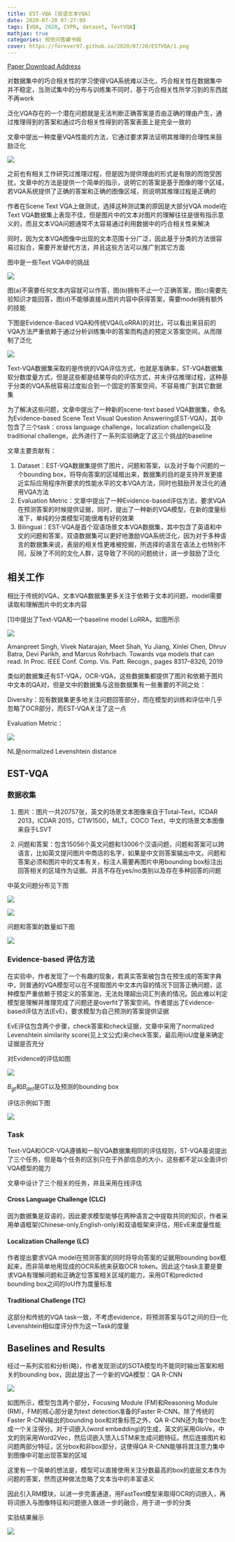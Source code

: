 ```yaml
---
title: EST-VQA [双语文本VQA]
date: 2020-07-20 07:27:09
tags: [VQA, 2020, CVPR, dataset, TextVQA]
mathjax: true
categories: 视觉问答藏书阁
cover: https://forever97.github.io/2020/07/20/ESTVQA/1.png
---
```

[Paper Download Address](https://openaccess.thecvf.com/content_CVPR_2020/papers/Wang_On_the_General_Value_of_Evidence_and_Bilingual_Scene-Text_Visual_CVPR_2020_paper.pdf)

对数据集中的巧合相关性的学习使得VQA系统难以泛化，巧合相关性在数据集中并不稳定，当测试集中的分布与训练集不同时，基于巧合相关性所学习到的东西就不再work

泛化VQA存在的一个潜在问题就是无法判断正确答案是否由正确的理由产生，通过推理得到的答案和通过巧合相关性得到的答案表面上是完全一致的

文章中提出一种度量VQA性能的方法，它通过要求算法证明其推理的合理性来鼓励泛化

![](1.png)

之前也有相关工作研究过推理过程，但是因为提供理由的形式是有限的而饱受困扰，文章中的方法是提供一个简单的指示，说明它的答案是基于图像的哪个区域，若VQA系统提供了正确的答案和正确的图像区域，则说明其推理过程是正确的

作者在Scene Text VQA上做测试，选择这种测试集的原因是大部分VQA model在Text VQA数据集上表现不佳，但是图片中的文本对图片的理解往往是很有指示意义的，而且文本VQA问题通常不太容易通过利用数据中的巧合相关性来解决

同时，因为文本VQA图像中出现的文本范围十分广泛，因此基于分类的方法很容易过拟合，需要开发替代方法，并且这些方法可以推广到其它方面

图中是一些Text VQA中的挑战

![](2.png)

图(a)不需要任何文本内容就可以作答，图(b)拥有不止一个正确答案，图(c)需要先验知识才能回答，图(d)不能够直接从图片内容中获得答案，需要model拥有额外的技能

下图是Evidence-Baced VQA和传统VQA(LoRRA)的对比，可以看出来目前的VQA方法严重依赖于通过分析训练集中的答案而构造的预定义答案空间，从而限制了泛化

![](3.png)

Text-VQA数据集采取的是传统的VQA评估方式，也就是准确率，ST-VQA数据集软分数度量方式，但是这些都是结果导向的评估方式，并未评估推理过程，这种基于分类的VQA系统容易过度拟合到一个固定的答案空间，不容易推广到其它数据集

为了解决这些问题，文章中提出了一种新的scene-text based VQA数据集，命名为Evidence-based Scene Text Visual Question Answering(EST-VQA)，其中包含了三个task：cross language challenge，localization challenge以及traditional challenge，此外进行了一系列实验确定了这三个挑战的baseline

文章主要贡献有：

1. Dataset：EST-VQA数据集提供了图片，问题和答案，以及对于每个问题的一个bounding box，将导向答案的区域框出来，数据集的目的是支持开发更接近实际应用程序所要求的性能水平的文本VQA方法，同时也鼓励开发泛化的通用VQA方法
2. Evaluation Metric：文章中提出了一种Evidence-based评估方法，要求VQA在预测答案的时候提供证据，同时，提出了一种新的VQA模型，在新的度量标准下，单纯的分类模型可能很难有好的效果
3. Bilingual：EST-VQA是首个双语场景文本VQA数据集，其中包含了英语和中文的问题和答案，双语数据集可以更好地激励VQA系统泛化，因为对于多种语言的数据集来说，表层的相关性更难被挖掘，所选择的语言在语法上也特别不同，反映了不同的文化人群，这导致了不同的问题统计，进一步鼓励了泛化

## 相关工作

相比于传统的VQA，文本VQA数据集更多关注于依赖于文本的问题，model需要读取和理解图片中的文本内容

[1]中提出了Text-VQA和一个baseline model LoRRA，如图所示

![](4.png)

Amanpreet Singh, Vivek Natarajan, Meet Shah, Yu Jiang, Xinlei Chen, Dhruv Batra, Devi Parikh, and Marcus Rohrbach. Towards vqa models that can read. In Proc. IEEE Conf. Comp. Vis. Patt. Recogn., pages 8317–8326, 2019

类似的数据集还有ST-VQA，OCR-VQA，这些数据集都提供了图片和依赖于图片中文本的QA对，但是文中的数据集与这些数据集有一些重要的不同之处：

Diversity：现有数据集更多地关注问题回答部分，而在模型的训练和评估中几乎忽略了OCR部分，而EST-VQA关注了这一点

Evaluation Metric：

![](5.png)

NL是normalized Levenshtein distance

## EST-VQA

### 数据收集

1. 图片：图片一共20757张，英文的场景文本图像来自于Total-Text，ICDAR 2013，ICDAR 2015，CTW1500，MLT，COCO Text，中文的场景文本图像来自于LSVT

2. 问题和答案：包含15056个英文问题和13006个汉语问题，问题和答案可以跨语言，比如英文提问图片中商店的名字，如果是中文则答案输出中文。问题和答案必须和图片中的文本有关，标注人需要再图片中用bounding box标注出回答相关的区域作为证据。并且不存在yes/no类别以及存在多种回答的问题

中英文问题分布见下图

![](6.png)

![](7.png)

问题和答案的数量如下图

![](8.png)

### Evidence-based 评估方法

在实验中，作者发现了一个有趣的现象，若真实答案被包含在预生成的答案字典中，则普通的VQA模型可以在不提取图片中文本内容的情况下回答正确问题，这种模型严重依赖于预定义的答案池，无法处理超出词汇列表的情况。因此难以判定模型是理解并推理完成了问题还是overfit了答案空间。作者提出了Evidence-based评估方法(EvE)，要求模型为自己预测的答案提供证据

EvE评估包含两个步骤，check答案和check证据，文章中采用了normalized Levenshtein similarity score(见上文公式)来check答案，最后用IoU度量来确定证据是否充分

对Evidence的评估如图

![](9.png)

$B_{gt}$和$B_{det}$是GT以及预测的bounding box

评估示例如下图

![](10.png)

### Task

Text-VQA和OCR-VQA遵循和一般VQA数据集相同的评估规则，ST-VQA虽说提出了三个任务，但是每个任务的区别只在于外部信息的大小，这些都不足以全面评价VQA模型的能力

文章中设计了三个相关的任务，并且采用在线评估

#### Cross Language Challenge (CLC)

因为数据集是双语的，因此要求模型能够在两种语言之中提取共同的知识，作者采用单语框架(Chinese-only,English-only)和双语框架来评估，用EvE来度量性能

#### Localization Challenge (LC)

作者提出要求VQA model在预测答案的同时将导向答案的证据用bounding box框起来，而非简单地用现成的OCR系统来获取OCR token。因此这个task主要是要求VQA有理解问题和正确定位答案相关区域的能力，采用GT和predicted bounding box之间的IoU作为度量标准

#### Traditional Challenge (TC)

这部分和传统的VQA task一致，不考虑evidence，将预测答案与GT之间的归一化Levenshtein相似度评分作为这一Task的度量

## Baselines and Results

经过一系列实验和分析(略)，作者发现测试的SOTA模型均不能同时输出答案和相关的bounding box，因此提出了一个新的VQA模型：QA R-CNN

![](11.png)

如图所示，模型包含两个部分，Focusing Module (FM)和Reasoning Module (RM)，FM的核心部分是为text detection准备的Faster R-CNN。除了传统的Faster R-CNN输出的bounding box和对象标签之外，QA R-CNN还为每个box生成一个关注得分。对于词嵌入(word embedding)的生成，英文的采用GloVe，中文的则采用Word2Vec，然后词嵌入馈入LSTM来生成问题特征。然后连接图片和问题两部分特征，区分box和非box部分，这使得QA R-CNN能够将其注意力集中到图像中可能出现答案的区域

这里有一个简单的想法是，模型可以直接使用关注分数最高的box的底层文本作为问题的答案，然而这种做法忽略了文本当中的丰富语义

因此引入RM模块，以进一步完善通道，用FastText模型来取得OCR的词嵌入，再将词嵌入与图像特征和问题嵌入做进一步的融合，用于进一步的分类

实验结果展示

![](12.png)



